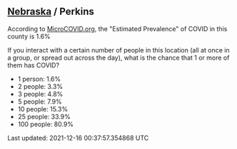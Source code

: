 
## [Nebraska](/united-states/nebraska) / Perkins

According to [MicroCOVID.org](http://microcovid.org),
the "Estimated Prevalence" of COVID in this county is 1.6%

If you interact with a certain number of people in this location
(all at once in a group, or spread out across the day), what is the chance that
1 or more of them has COVID?

- 1 person: 1.6%
- 2 people: 3.3%
- 3 people: 4.8%
- 5 people: 7.9%
- 10 people: 15.3%
- 25 people: 33.9%
- 100 people: 80.9%

Last updated: 2021-12-16 00:37:57.354868 UTC
